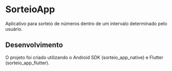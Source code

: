 # SorteioApp

Aplicativo para sorteio de números dentro de um intervalo determinado pelo usuário.

## Desenvolvimento

O projeto foi criado utilizando o Android SDK (sorteio_app_native) e Flutter (sorteio_app_flutter). 
